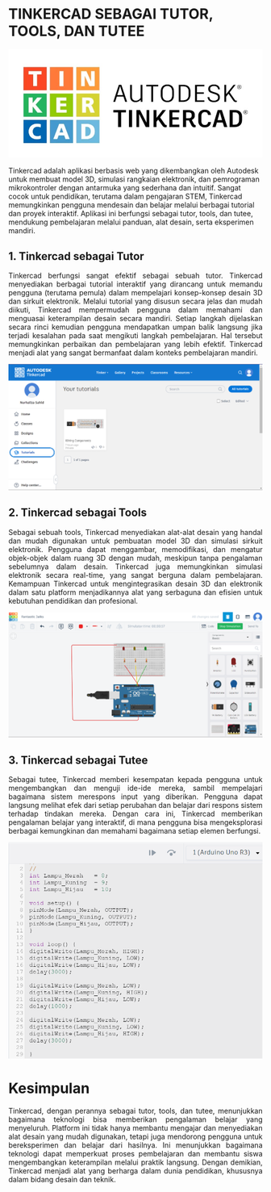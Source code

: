 # TINKERCAD SEBAGAI TUTOR, TOOLS, DAN TUTEE

![Tinkercad](https://github.com/nurhalizach/Pembelajaran_Berbantuan_Komputer/blob/master/gambar/logo.jpg)

Tinkercad adalah aplikasi berbasis web yang dikembangkan oleh Autodesk untuk membuat model 3D, simulasi rangkaian elektronik, dan pemrograman mikrokontroler dengan antarmuka yang sederhana dan intuitif. Sangat cocok untuk pendidikan, terutama dalam pengajaran STEM, Tinkercad memungkinkan pengguna mendesain dan belajar melalui berbagai tutorial dan proyek interaktif. Aplikasi ini berfungsi sebagai tutor, tools, dan tutee, mendukung pembelajaran melalui panduan, alat desain, serta eksperimen mandiri.

## 1. Tinkercad sebagai Tutor


<p align="justify">
Tinkercad berfungsi sangat efektif sebagai sebuah tutor. Tinkercad menyediakan berbagai tutorial interaktif yang dirancang untuk memandu pengguna (terutama pemula) dalam mempelajari konsep-konsep desain 3D dan sirkuit elektronik. Melalui tutorial yang disusun secara jelas dan mudah diikuti, Tinkercad mempermudah pengguna dalam memahami dan menguasai keterampilan desain secara mandiri. Setiap langkah dijelaskan secara rinci kemudian pengguna mendapatkan umpan balik langsung jika terjadi kesalahan pada saat mengikuti langkah pembelajaran. Hal tersebut memungkinkan perbaikan dan pembelajaran yang lebih efektif. Tinkercad menjadi alat yang sangat bermanfaat dalam konteks pembelajaran mandiri.
</p>

![Tinkercad](https://github.com/nurhalizach/Pembelajaran_Berbantuan_Komputer/blob/master/gambar/gambar1.png)

## 2. Tinkercad sebagai Tools


<p align="justify">
Sebagai sebuah tools, Tinkercad menyediakan alat-alat desain yang handal dan mudah digunakan untuk pembuatan model 3D dan simulasi sirkuit elektronik. Pengguna dapat menggambar, memodifikasi, dan mengatur objek-objek dalam ruang 3D dengan mudah, meskipun tanpa pengalaman sebelumnya dalam desain. Tinkercad juga memungkinkan simulasi elektronik secara real-time, yang sangat berguna dalam pembelajaran. Kemampuan Tinkercad untuk mengintegrasikan desain 3D dan elektronik dalam satu platform menjadikannya alat yang serbaguna dan efisien untuk kebutuhan pendidikan dan profesional.
</p>

![Tinkercad](https://github.com/nurhalizach/Pembelajaran_Berbantuan_Komputer/blob/master/gambar/gambar2.png)

## 3. Tinkercad sebagai Tutee


<p align="justify">
Sebagai tutee, Tinkercad memberi kesempatan kepada pengguna untuk mengembangkan dan menguji ide-ide mereka, sambil mempelajari bagaimana sistem merespons input yang diberikan. Pengguna dapat langsung melihat efek dari setiap perubahan dan belajar dari respons sistem terhadap tindakan mereka. Dengan cara ini, Tinkercad memberikan pengalaman belajar yang interaktif, di mana pengguna bisa mengeksplorasi berbagai kemungkinan dan memahami bagaimana setiap elemen berfungsi.
</p>

![Tinkercad](https://github.com/nurhalizach/Pembelajaran_Berbantuan_Komputer/blob/master/gambar/gambar3.png)

# Kesimpulan


<p align="justify">
Tinkercad, dengan perannya sebagai tutor, tools, dan tutee, menunjukkan bagaimana teknologi bisa memberikan pengalaman belajar yang menyeluruh. Platform ini tidak hanya membantu mengajar dan menyediakan alat desain yang mudah digunakan, tetapi juga mendorong pengguna untuk bereksperimen dan belajar dari hasilnya. Ini menunjukkan bagaimana teknologi dapat memperkuat proses pembelajaran dan membantu siswa mengembangkan keterampilan melalui praktik langsung. Dengan demikian, Tinkercad menjadi alat yang berharga dalam dunia pendidikan, khususnya dalam bidang desain dan teknik.
</p>
